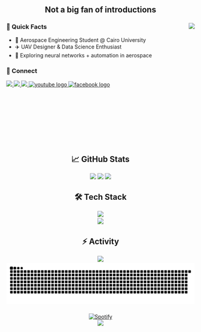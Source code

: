 <div align="center">
  <h2>Not a big fan of introductions</h2>
</div>

###

<div align="left">
  <img align="right" height="320" src="https://media1.tenor.com/m/hQU3ltzIjCsAAAAd/rick-and-morty-heist.gif"  />

  ### 📌 Quick Facts
  - 🚀 Aerospace Engineering Student @ Cairo University
  - ✈️ UAV Designer & Data Science Enthusiast
  - 🤖 Exploring neural networks + automation in aerospace
  
  ### 🔗 Connect
  <div>
    <a href="https://www.linkedin.com/in/ahmed-mustafa-zaki/" target="_blank">
      <img src="https://img.shields.io/badge/-LinkedIn-0077B5?logo=linkedin&logoColor=white" height="25" />
    </a>
    <a href="mailto:ahmedzake611@gmail.com" target="_blank">
      <img src="https://img.shields.io/badge/-Gmail-D14836?logo=gmail&logoColor=white" height="25" />
    </a>
    <a href="https://www.discordapp.com/users/682540849007296515" target="_blank">
      <img src="https://img.shields.io/badge/-Discord-7289DA?logo=discord&logoColor=white" height="25" />
    </a>
      <a href="https://www.youtube.com/@brianfinch0" target="_blank">
    <img src="https://img.shields.io/static/v1?message=Youtube&logo=youtube&label=&color=FF0000&logoColor=white&labelColor=&style=for-the-badge" height="25" alt="youtube logo"  />
  </a>
      <a href="https://www.facebook.com/profile.php?id=100008267979035" target="_blank">
    <img src="https://img.shields.io/static/v1?message=Facebook&logo=facebook&label=&color=1877F2&logoColor=white&labelColor=&style=for-the-badge" height="25" alt="facebook logo"  />
  </a>
  </div>
</div>

###

<br clear="both">

<div align="center">
  <h2>📈 GitHub Stats</h2>
  <img src="https://github-readme-stats.vercel.app/api?username=AhmedMoustafaa&theme=dracula&hide_border=true&show_icons=true&include_all_commits=true" height="150" />
  <img src="https://streak-stats.demolab.com?user=AhmedMoustafaa&theme=dracula&hide_border=true" height="150" />
  <img src="https://github-readme-stats.vercel.app/api/top-langs?username=AhmedMoustafaa&layout=compact&theme=dracula&hide_border=true" height="150" />
</div>

###

<h2 align="center">🛠️ Tech Stack</h2>

<div align="center">
  <img src="https://skillicons.dev/icons?i=python,matlab,julia,c,docker,git" />
  <br>
  <img src="https://skillicons.dev/icons?i=pandas,numpy,latex,selenium,django,html,vim,bash" />
</div>

###

<div align="center">
  <h2>⚡ Activity</h2>
  <img src="https://github-readme-activity-graph.vercel.app/graph?username=AhmedMoustafaa&theme=dracula&area=true&hide_border=true" height="300" />
  <br>
  <img src="https://raw.githubusercontent.com/AhmedMoustafaa/AhmedMoustafaa/output/snake.svg" alt="Snake animation" />
</div>

###

<div align="center">
  <a href="https://open.spotify.com/user/31hssun5edkry3lgc4xqs7migqte">
    <img src="https://spotify-recently-played-readme.vercel.app/api?user=31hssun5edkry3lgc4xqs7migqte&count=3&unique=true" alt="Spotify"  />
  </a>
  <br>
  <img src="https://profile-counter.glitch.me/AhmedMoustafaa/count.svg?"  />
</div>
